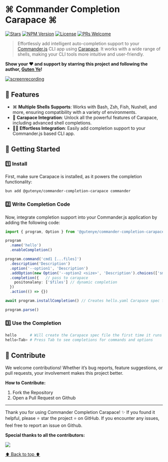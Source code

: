 # ⌘ Commander Completion Carapace ⌘

[![Stars](https://img.shields.io/github/stars/gutenye/commander-completion-carapace?style=social)](https://github.com/gutenye/commander-completion-carapace) [![NPM Version](https://img.shields.io/npm/v/@gutenye/commander-completion-carapace)](https://www.npmjs.com/package/@gutenye/commander-completion-carapace) [![License](https://img.shields.io/github/license/gutenye/commander-completion-carapace?color=blue)](https://github.com/gutenye/commander-completion-carapace/blob/main/LICENSE) [![PRs Welcome](https://img.shields.io/badge/PRs-welcome-blue)](https://github.com/gutenye/commander-completion-carapace#-contribute)

> Effortlessly add intelligent auto-completion support to your [Commander.js](https://github.com/tj/commander.js) CLI app using [Carapace](https://github.com/carapace-sh/carapace-bin).
> It works with a wide range of shells, making your CLI tools more intuitive and user-friendly.

**Show your ❤️ and support by starring this project and following the author, [Guten Ye](https://github.com/gutenye)!**

<a target="_blank" href="https://asciinema.org/a/GyJv0xAaZqGp9k1TFNcnaiB9y">![screenrecording](https://asciinema.org/a/GyJv0xAaZqGp9k1TFNcnaiB9y.svg)</a>

## 🌟 Features

- ⌘ **Multiple Shells Supports**: Works with Bash, Zsh, Fish, Nushell, and more, ensuring compatibility with a variety of environments.
- 🔗 **Carapace Integration**: Unlock all the powerful features of Carapace, including advanced shell completions.
- 🧑‍💻 **Effortless Integration**: Easily add completion support to your Commander.js based CLI app.

## 🚀 Getting Started

### 1️⃣ Install

First, make sure Carapace is installed, as it powers the completion functionality:

```sh
bun add @gutenye/commander-completion-carapace commander
```

### 2️⃣ Write Completion Code

Now, integrate completion support into your Commander.js application by adding the following code:

```ts
import { program, Option } from '@gutenye/commander-completion-carapace'

program
  .name('hello')
  .enableCompletion()

program.command('cmd1 [...files]')
  .description('Description')
  .option('--option1', 'Description')
  .addOption(new Option('--option2 <size>', 'Description').choices(['small', 'medium']))
  .completion({   // pass to carapace 
    positonalany: ['$files'] // dynamic completion
  })
  .action(() => {})

await program.installCompletion() // Creates hello.yaml Carapace spec file

program.parse()
```

### 3️⃣ Use the Completion

```sh
hello      # Will create the Carapace spec file the first time it runs
hello<Tab> # Press Tab to see completions for commands and options
```

## 🤝 Contribute

We welcome contributions! Whether it’s bug reports, feature suggestions, or pull requests, your involvement makes this project better.

**How to Contribute:**

1. Fork the Repository
2. Open a Pull Request on Github

---

Thank you for using Commander Completion Carapace! ✨ If you found it helpful, please ⭐️ star the project ️️⭐ on GitHub. If you encounter any issues, feel free to report an issue on Github.

**Special thanks to all the contributors:**

[![](https://contrib.rocks/image?repo=gutenye/commander-completion-carapace)](https://github.com/gutenye/commander-completion-carapace/graphs/contributors)

[⬆ Back to top ⬆](#readme)